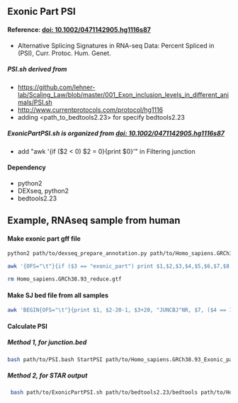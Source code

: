 ## Exonic Part PSI
#### Reference: [doi: 10.1002/0471142905.hg1116s87](./doc/ExonicPart_PSI.pdf)
- Alternative Splicing Signatures in RNA-seq Data: Percent Spliced in (PSI), Curr. Protoc. Hum. Genet.

##### PSI.sh derived from 
- https://github.com/lehner-lab/Scaling_Law/blob/master/001_Exon_inclusion_levels_in_different_animals/PSI.sh
- http://www.currentprotocols.com/protocol/hg1116
- adding <path_to_bedtools2.23> for specify bedtools2.23

##### ExonicPartPSI.sh is organized from [doi: 10.1002/0471142905.hg1116s87](./doc/ExonicPart_PSI.pdf)
- add "awk '{if ($2 < 0) $2 = 0}{print $0}'" in Filtering junction

#### Dependency
- python2
- DEXseq, python2
- bedtools2.23

## Example, RNAseq sample from human
#### Make exonic part gff file
```bash
python2 path/to/dexseq_prepare_annotation.py path/to/Homo_sapiens.GRCh38.93.gtf Homo_sapiens.GRCh38.93_reduce.gtf

awk '{OFS="\t"}{if ($3 == "exonic_part") print $1,$2,$3,$4,$5,$6,$7,$8,$14":"$12}' Homo_sapiens.GRCh38.93_reduce.gtf | sed 's=[";]==g' > Homo_sapiens.GRCh38.93_Exonic_part.gff

rm Homo_sapiens.GRCh38.93_reduce.gtf
```

#### Make SJ bed file from all samples
```bash
awk 'BEGIN{OFS="\t"}{print $1, $2-20-1, $3+20, "JUNCBJ"NR, $7, ($4 == 1)? "+":"-",$2-20-1, $3+20, "255,0,0", 2, "20,20", "0,300" }' example_1.SJ.out.tab > junctions.bed
```

#### Calculate PSI
##### Method 1, for junction.bed
```bash
bash path/to/PSI.bash StartPSI path/to/Homo_sapiens.GRCh38.93_Exonic_part.gff <reads_length> example_1.bam junctions.bed example_1 path/to/bedtools2.23
```

##### Method 2, for STAR output
```bash
 bash path/to/ExonicPartPSI.sh path/to/bedtools2.23/bedtools path/to/Homo_sapiens.GRCh38.93_Exonic_part.gff example_1.bam <reads_length> example_1.SJ.out.tab example_1
```
